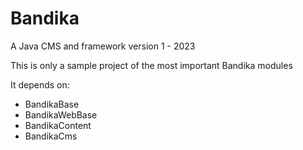 # Bandika
A Java CMS and framework
version 1 - 2023

This is only a sample project of the most important Bandika modules

It depends on:
- BandikaBase
- BandikaWebBase
- BandikaContent
- BandikaCms


